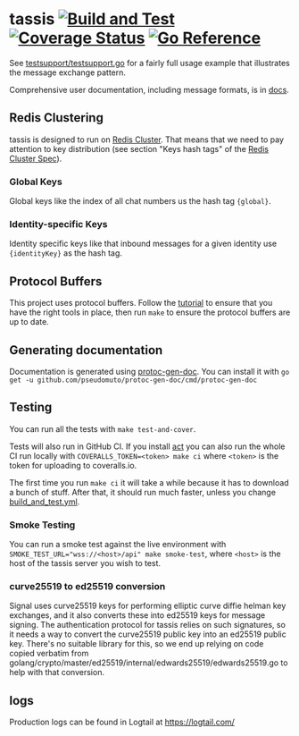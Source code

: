 # tassis [![Build and Test](https://github.com/getlantern/tassis/workflows/Build%20and%20Test/badge.svg)](https://github.com/getlantern/tassis/actions?query=workflow%3A%22Build+and+Test%22)&nbsp;[![Coverage Status](https://coveralls.io/repos/github/getlantern/tassis/badge.png?branch=main&t=PPGsvs)](https://coveralls.io/github/getlantern/tassis?branch=main)&nbsp;[![Go Reference](https://pkg.go.dev/badge/github.com/getlantern/tassis.svg)](https://pkg.go.dev/github.com/getlantern/tassis)

<!-- &nbsp;[![Sourcegraph](https://sourcegraph.com/github.com/getlantern/tassis/-/badge.svg)](https://sourcegraph.com/github.com/getlantern/tassis?badge) -->

See [testsupport/testsupport.go](testsupport/testsupport.go) for a fairly full usage example that illustrates the message exchange pattern.

Comprehensive user documentation, including message formats, is in [docs](docs/README.md).

## Redis Clustering
tassis is designed to run on [Redis Cluster](https://redis.io/topics/cluster-spec). That means that we need to pay attention to key distribution (see section "Keys hash tags" of the [Redis Cluster Spec](https://redis.io/topics/cluster-spec)).

### Global Keys
Global keys like the index of all chat numbers us the hash tag `{global}`.

### Identity-specific Keys
Identity specific keys like that inbound messages for a given identity use `{identityKey}` as the hash tag.

## Protocol Buffers
This project uses protocol buffers. Follow the [tutorial](https://developers.google.com/protocol-buffers/docs/gotutorial) to ensure that you have the right tools in place, then run `make` to ensure the protocol buffers are up to date.

## Generating documentation
Documentation is generated using [protoc-gen-doc](https://github.com/pseudomuto/protoc-gen-doc). You can install it with `go get -u github.com/pseudomuto/protoc-gen-doc/cmd/protoc-gen-doc`

## Testing
You can run all the tests with `make test-and-cover`.

Tests will also run in GitHub CI. If you install [act](https://github.com/nektos/act) you can also run the whole CI run locally with `COVERALLS_TOKEN=<token> make ci` where `<token>` is the token for uploading to coveralls.io.

The first time you run `make ci` it will take a while because it has to download a bunch of stuff. After that, it should run much faster, unless you change [build_and_test.yml](.github/workflows/build_and_test.yml).

### Smoke Testing
You can run a smoke test against the live environment with `SMOKE_TEST_URL="wss://<host>/api" make smoke-test`, where `<host>` is the host of the tassis server you wish to test.

### curve25519 to ed25519 conversion
Signal uses curve25519 keys for performing elliptic curve diffie helman key exchanges, and it also converts these into ed25519 keys for message signing. The authentication protocol for tassis relies on such signatures, so it needs a way to convert the curve25519 public key into an ed25519 public key. There's no suitable library for this, so we end up relying on code copied verbatim from golang/crypto/master/ed25519/internal/edwards25519/edwards25519.go to help with that conversion.

## logs

Production logs can be found in Logtail at https://logtail.com/
